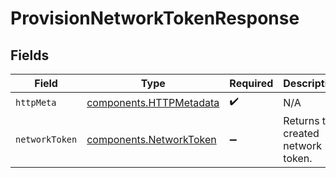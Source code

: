 # ProvisionNetworkTokenResponse


## Fields

| Field                                                              | Type                                                               | Required                                                           | Description                                                        |
| ------------------------------------------------------------------ | ------------------------------------------------------------------ | ------------------------------------------------------------------ | ------------------------------------------------------------------ |
| `httpMeta`                                                         | [components.HTTPMetadata](../../models/components/httpmetadata.md) | :heavy_check_mark:                                                 | N/A                                                                |
| `networkToken`                                                     | [components.NetworkToken](../../models/components/networktoken.md) | :heavy_minus_sign:                                                 | Returns the created network token.                                 |